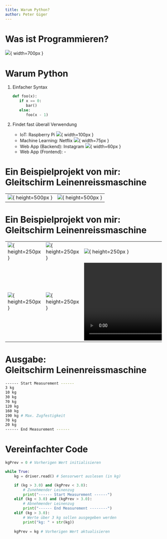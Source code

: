 ```yaml
---
title: Warum Python?
author: Peter Giger
---
```


# Was ist Programmieren? <i class="fas fa-code"></i>

![](images/programming.drawio.png){ width=700px }


# Warum Python <i class="fas fa-question"></i>

1. Einfacher Syntax
   
   ```python
   def foo(x):
      if x == 0:
         bar()
      else:
         foo(x - 1)
   ```

2. Findet fast überall Verwendung
   
   - IoT: Raspberry Pi ![](images/raspberry.jpg){ width=100px }
   - Machine Learning: Netflix ![](images/netflix.jpg){ width=75px }
   - Web App (Backend): Instagram ![](images/instagram.jpg){ width=60px }
   - Web App (Frontend): -

# Ein Beispielprojekt von mir: <br> Gleitschirm Leinenreissmaschine <i class="fas fa-parachute-box"></i>

|||
| ----------------------------------- | ----------------------------------- | 
| ![](images/paraglider.jpg){ height=500px } | ![](images/paraglider_line.jpg){ height=500px } | 

# Ein Beispielprojekt von mir: <br> Gleitschirm Leinenreissmaschine <i class="fas fa-parachute-box"></i>

||||
| ----------------------------------- | ----------------------------------- | ----------------------------------- |
| ![](images/line.jpg){ height=250px } | ![](images/machine.jpg){ height=250px } | ![](images/sensor.jpg){ height=250px } |
| ![](images/esp32.jpg){ height=250px } | ![](images/code.jpg){ height=250px } | <video src="images/movie.mov" controls height="250px"></video> |

# Ausgabe: <br> Gleitschirm Leinenreissmaschine <i class="fas fa-parachute-box"></i>

```bash
------ Start Measurement ------
3 kg
10 kg
30 kg
70 kg
120 kg
160 kg
190 kg # Max. Zugfestigkeit
70 kg
20 kg
------ End Measurement ------
```

# Vereinfachter Code <i class="fas fa-parachute-box"></i>

```python
kgPrev = 0 # Vorherigen Wert initialisieren

while True:
    kg = driver.read() # Sensorwert auslesen (in kg)

    if (kg > 3.0) and (kgPrev < 3.0):
        # Zunehmender Leinenzug
        print("------ Start Measurement ------")
    elif (kg < 3.0) and (kgPrev > 3.0):
        # Abnehmender Leinenzug
        print("------ End Measurement --------") 
    elif (kg > 3.0):
        # Werte über 3 kg sollen ausgegeben werden
        print("kg: " + str(kg))
    
    kgPrev = kg # Vorherigen Wert aktualisieren
```

<!-- Archiv

# Lernziele <i class="fas fa-bullseye"></i>

> Sie verstehen den Unterschied zwischen Syntax und Semantik und können diesen anhand eines Beispiels in eigenen Worten beschreiben.

> Sie verstehen den Unterschied zwischen kompilierten und interpretierten Programmiersprachen und können jeweils einen Vor- und Nachteil aufzählen.

> Sie kennen den Unterschied zwischen Frontend und Backend und wissen, welche Geräte (Laptop, Server) jeweils gemeint sind.


# Auftrag: Bearbeiten Sie folgende Themen <br> (3 Gruppen, ca. 15 Minuten) <i class="fas fa-users"></i>

- Gruppe 1: [Syntax vs. Semantik](https://gadget-info.com/difference-between-syntax)
- Gruppe 2: [Kompilierte vs. interpretierte Sprache](https://www.elektronik-kompendium.de/sites/com/1705231.htm)
- Gruppe 3: [Backend vs. Frontend](https://www.ironhack.com/de/webentwicklung/front-end-vs-back-end-unterschied)

Eine (zufällige) Person pro Gruppe präsentiert ihr Thema

<small><br>Tipp: Bleiben sie produktiv! Machen sie z. B. eine kurze Zusammenfassung, welche sie dann mit ihren MitschülerInnen teilen. Schauen sie auch in die "Prüfungsvorbereitung" und überprüfen sie, ob sie das Thema verstanden haben (inkl. Notieren der Antworten).</small>

::: notes
- Syntax vs. Semantik:
  Die Syntax sind die Zeichen (z. B. 1 + 2) und die Semantik die Bedeutung (z. B. 1 + 2 = 3, aber theoretisch wäre auch 1 + 2 = 12 möglich). Die Semantik ist in Programmiersprachen einfach überprüfbar (z. B Klammern vergessen), die Syntax hingegen nicht.
- Kompilierte vs. interpretierte Sprache: 
  Ein Kompiler generiert eie Datei mit Maschinencode (Bits bzw. LLVM), ein Interpreter führt die Instruktionen direkt aus. Interpretierte Programme sind generell langsamer aber schneller in der Entwicklung (kein warten aufs kompilieren).
- Backend vs. Frontend:
  Das Frontend läuft auf einem Client (Handy, Laptop...), das Backend auf einem Server z. B. Google-Server inkl. Datenbanken etc.
:::
-->